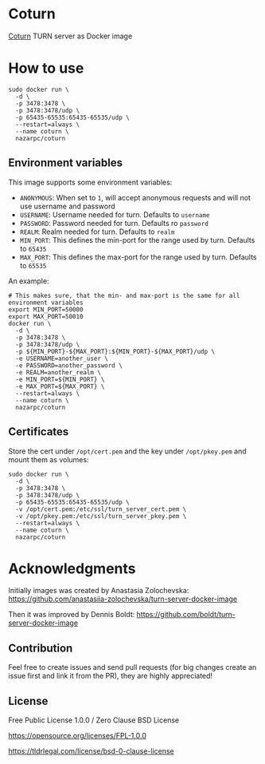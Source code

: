 # Coturn
[Coturn](https://github.com/coturn/coturn) TURN server as Docker image

# How to use
```
sudo docker run \
  -d \
  -p 3478:3478 \
  -p 3478:3478/udp \
  -p 65435-65535:65435-65535/udp \
  --restart=always \
  --name coturn \
  nazarpc/coturn
```

## Environment variables
This image supports some environment variables:

* `ANONYMOUS`: When set to `1`, will accept anonymous requests and will not use username and password
* `USERNAME`: Username needed for turn. Defaults to `username`
* `PASSWORD`: Password needed for turn. Defaults ro `password`
* `REALM`: Realm needed for turn. Defaults to `realm`
* `MIN_PORT`: This defines the min-port for the range used by turn. Defaults to `65435`
* `MAX_PORT`: This defines the max-port for the range used by turn. Defaults to `65535`

An example:

```
# This makes sure, that the min- and max-port is the same for all environment variables
export MIN_PORT=50000
export MAX_PORT=50010
docker run \
  -d \
  -p 3478:3478 \
  -p 3478:3478/udp \
  -p ${MIN_PORT}-${MAX_PORT}:${MIN_PORT}-${MAX_PORT}/udp \
  -e USERNAME=another_user \
  -e PASSWORD=another_password \
  -e REALM=another_realm \
  -e MIN_PORT=${MIN_PORT} \
  -e MAX_PORT=${MAX_PORT} \
  --restart=always \
  --name coturn \
  nazarpc/coturn
```

## Certificates
Store the cert under `/opt/cert.pem` and the key under `/opt/pkey.pem` and mount them as volumes:

```
sudo docker run \
  -d \
  -p 3478:3478 \
  -p 3478:3478/udp \
  -p 65435-65535:65435-65535/udp \
  -v /opt/cert.pem:/etc/ssl/turn_server_cert.pem \
  -v /opt/pkey.pem:/etc/ssl/turn_server_pkey.pem \
  --restart=always \
  --name coturn \
  nazarpc/coturn
```

# Acknowledgments
Initially images was created by Anastasia Zolochevska: https://github.com/anastasiia-zolochevska/turn-server-docker-image

Then it was improved by Dennis Boldt: https://github.com/boldt/turn-server-docker-image

## Contribution
Feel free to create issues and send pull requests (for big changes create an issue first and link it from the PR), they are highly appreciated!

## License
Free Public License 1.0.0 / Zero Clause BSD License

https://opensource.org/licenses/FPL-1.0.0

https://tldrlegal.com/license/bsd-0-clause-license
